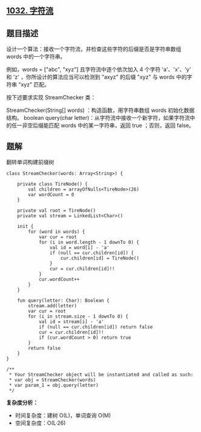 ## [1032. 字符流](https://leetcode.cn/problems/stream-of-characters/description/)

## 题目描述

设计一个算法：接收一个字符流，并检查这些字符的后缀是否是字符串数组 words 中的一个字符串。

例如，words = ["abc", "xyz"] 且字符流中逐个依次加入 4 个字符 'a'、'x'、'y' 和 'z' ，你所设计的算法应当可以检测到 "axyz" 的后缀 "xyz" 与 words 中的字符串 "xyz" 匹配。

按下述要求实现 StreamChecker 类：

StreamChecker(String[] words) ：构造函数，用字符串数组 words 初始化数据结构。
boolean query(char letter)：从字符流中接收一个新字符，如果字符流中的任一非空后缀能匹配 words 中的某一字符串，返回 true ；否则，返回 false。

## 题解

翻转单词构建前缀树
 
```
class StreamChecker(words: Array<String>) {

    private class TireNode() {
        val children = arrayOfNulls<TireNode>(26)
        var wordCount = 0
    }

    private val root = TireNode()
    private val stream = LinkedList<Char>()

    init {
        for (word in words) {
            var cur = root
            for (i in word.length - 1 downTo 0) {
                val id = word[i] - 'a'
                if (null == cur.children[id]) {
                    cur.children[id] = TireNode()
                }
                cur = cur.children[id]!!
            }
            cur.wordCount++
        }
    }

    fun query(letter: Char): Boolean {
        stream.add(letter)
        var cur = root
        for (i in stream.size - 1 downTo 0) {
            val id = stream[i] - 'a'
            if (null == cur.children[id]) return false
            cur = cur.children[id]!!
            if (cur.wordCount > 0) return true
        }
        return false
    }
}

/**
 * Your StreamChecker object will be instantiated and called as such:
 * var obj = StreamChecker(words)
 * var param_1 = obj.query(letter)
 */
```

**复杂度分析：**

- 时间复杂度：建树 O(L)，单词查询 O(M)
- 空间复杂度：O(L·26) 
